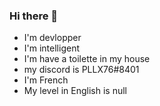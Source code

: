 ### Hi there 👋 

- I'm devlopper
- I'm intelligent
- I'm have a toilette in my house
- my discord is PLLX76#8401
- I'm French
- My level in English is null
